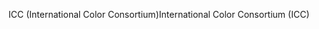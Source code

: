 <span data-ttu-id="86b02-101">ICC (International Color Consortium)</span><span class="sxs-lookup"><span data-stu-id="86b02-101">International Color Consortium (ICC)</span></span>